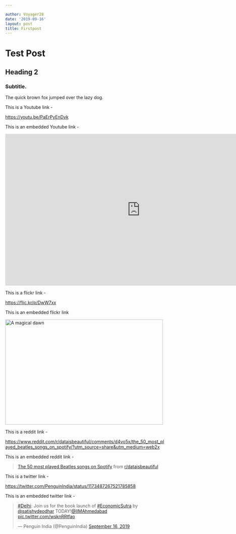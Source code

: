 ```yaml
---

author: Voyager28
date: '2019-09-16'
layout: post
title: Firstpost
---
```


# Test Post

## Heading 2

### Subtitle.



The quick brown fox jumped over the lazy dog. 

This is a Youtube link - 

https://youtu.be/PaErPyEnDvk

This is an embedded Youtube link - 

<iframe width="853" height="480" src="https://www.youtube.com/embed/PaErPyEnDvk" frameborder="0" allow="accelerometer; autoplay; encrypted-media; gyroscope; picture-in-picture" allowfullscreen></iframe>

This is a flickr link - 

https://flic.kr/p/DwW7xx

This is an embedded flickr link

<a data-flickr-embed="true" data-footer="true"  href="https://www.flickr.com/photos/images-twiston/24635253357/" title="A magical dawn"><img src="https://live.staticflickr.com/4685/24635253357_483728d136.jpg" width="500" height="333" alt="A magical dawn"></a><script async src="//embedr.flickr.com/assets/client-code.js" charset="utf-8"></script>

This is a reddit link - 

https://www.reddit.com/r/dataisbeautiful/comments/d4vo5x/the_50_most_played_beatles_songs_on_spotify/?utm_source=share&utm_medium=web2x

This is an embedded reddit link - 

<blockquote class="reddit-card" data-card-created="1568616562"><a href="https://www.reddit.com/r/dataisbeautiful/comments/d4vo5x/the_50_most_played_beatles_songs_on_spotify/">The 50 most played Beatles songs on Spotify</a> from <a href="http://www.reddit.com/r/dataisbeautiful">r/dataisbeautiful</a></blockquote>
<script async src="//embed.redditmedia.com/widgets/platform.js" charset="UTF-8"></script>



This is a twitter link - 

https://twitter.com/PenguinIndia/status/1173487267521785858

This is an embedded twitter link - 

<blockquote class="twitter-tweet" data-partner="tweetdeck"><p lang="en" dir="ltr"><a href="https://twitter.com/hashtag/Delhi?src=hash&amp;ref_src=twsrc%5Etfw">#Delhi</a>: Join us for the book launch of <a href="https://twitter.com/hashtag/EconomicSutra?src=hash&amp;ref_src=twsrc%5Etfw">#EconomicSutra</a> by <a href="https://twitter.com/satishydeodhar?ref_src=twsrc%5Etfw">@satishydeodhar</a> TODAY!<a href="https://twitter.com/IIMAhmedabad?ref_src=twsrc%5Etfw">@IIMAhmedabad</a> <a href="https://t.co/wsknRRtfao">pic.twitter.com/wsknRRtfao</a></p>&mdash; Penguin India (@PenguinIndia) <a href="https://twitter.com/PenguinIndia/status/1173487267521785858?ref_src=twsrc%5Etfw">September 16, 2019</a></blockquote>
<script async src="https://platform.twitter.com/widgets.js" charset="utf-8"></script>




